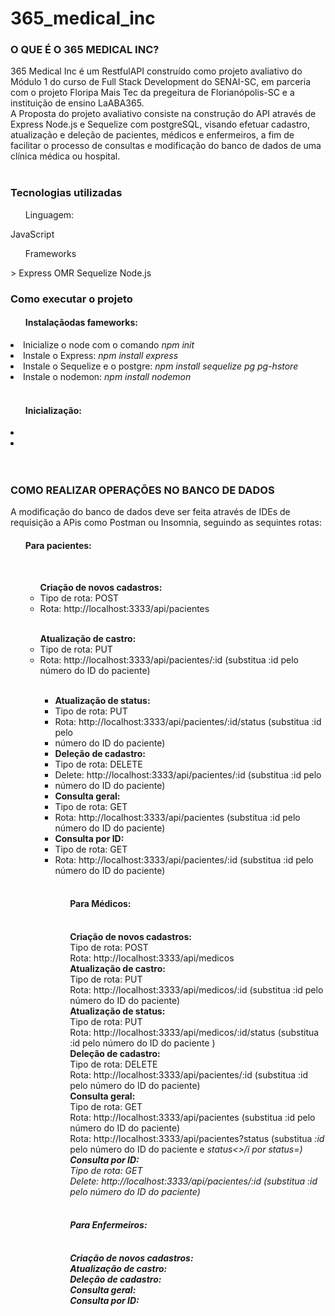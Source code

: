 # 365_medical_inc

<h3><b>O QUE É O 365 MEDICAL INC?</b></h3>
365 Medical Inc é um RestfulAPI construído como projeto avaliativo do Módulo 1 do curso de Full Stack Development do SENAI-SC, em parceria com o projeto Floripa Mais Tec da pregeitura de Florianópolis-SC e a instituição de ensino LaABA365. <br>
A Proposta do projeto avaliativo consiste na construção do API através de Express Node.js e Sequelize com postgreSQL, visando efetuar cadastro, atualização e deleção de pacientes, médicos e enfermeiros, a fim de facilitar o processo de consultas e modificação do banco de dados de uma clínica médica ou hospital.<br>
<br>

<h3>Tecnologias utilizadas</h3>

<ul>Linguagem:</ul>
<il>JavaScript</il>

<ul>Frameworks</ul>>
<il>Express</il>
<il>OMR Sequelize</il>
<il>Node.js</il>

<h3>Como executar o projeto</h3>
<ul><h4>Instalaçãodas fameworks:</h4></ul>
<li>Inicialize o node com o comando <i>npm init</i></li> 
<li>Instale o Express: <i>npm install express</i></li>
<li>Instale o Sequelize e o postgre: <i>npm install sequelize pg pg-hstore</i></li>
<li>Instale o nodemon: <i>npm install nodemon</i></li>
<br>
<ul><h4>Inicialização:</h4></ul>
<li></li>
<li></li>
<br>
<br>
<h3><b>COMO REALIZAR OPERAÇÕES NO BANCO DE DADOS</b></h3>
A modificação do banco de dados deve ser feita através de IDEs de requisição a APis como Postman ou Insomnia, seguindo as sequintes rotas:
<br>
<ul><h4><b>Para pacientes:</b></h4><br>
<ul><b>Criação de novos cadastros:</b><br>
<li>Tipo de rota: POST<br></li>
<li>Rota: http://localhost:3333/api/pacientes </li></ul><br>
<ul><b>Atualização de castro:</b><br>
<li>Tipo de rota: PUT<br></li>
<li>Rota: http://localhost:3333/api/pacientes/:id (substitua :id pelo número do ID do paciente)</li><ul><br>
<li><b>Atualização de status:</b><br>
<li>Tipo de rota: PUT<br>
<li>Rota: http://localhost:3333/api/pacientes/:id/status (substitua :id pelo <li>número do ID do paciente)<br>
<li><b>Deleção de cadastro:</b><br>
<li>Tipo de rota: DELETE<br>
<li>Delete: http://localhost:3333/api/pacientes/:id (substitua :id pelo <li>número do ID do paciente)
<li><b>Consulta geral:</b><br>
<li>Tipo de rota: GET<br>
<li>Rota: http://localhost:3333/api/pacientes (substitua :id pelo número do ID do paciente)
<li><b>Consulta por ID:</b><br>
<li>Tipo de rota: GET<br>
<li>Rota: http://localhost:3333/api/pacientes/:id (substitua :id pelo número do ID do paciente)<br><ul>
<br>
<h4><b>Para Médicos:</b></h4><br>
<b>Criação de novos cadastros:</b><br>
Tipo de rota: POST<br>
Rota: http://localhost:3333/api/medicos <br>
<b>Atualização de castro:</b><br>
Tipo de rota: PUT<br>
Rota: http://localhost:3333/api/medicos/:id (substitua :id pelo número do ID do paciente)<br>
<b>Atualização de status:</b><br>
Tipo de rota: PUT<br>
Rota: http://localhost:3333/api/medicos/:id/status (substitua :id pelo número do ID do paciente )<br>
<b>Deleção de cadastro:</b><br>
Tipo de rota: DELETE<br>
Rota: http://localhost:3333/api/pacientes/:id (substitua :id pelo número do ID do paciente)<br>
<b>Consulta geral:</b><br>
Tipo de rota: GET<br>
Rota: http://localhost:3333/api/pacientes (substitua :id pelo número do ID do paciente)<br>
Rota: http://localhost:3333/api/pacientes?status (substitua <i>:id</i> pelo número do ID do paciente e <i>status<>/i por status=<statusatual>)<br>
<b>Consulta por ID:</b><br>
Tipo de rota: GET<br>
Delete: http://localhost:3333/api/pacientes/:id (substitua :id pelo número do ID do paciente)<br>
<br>
<h4><b>Para Enfermeiros:</b></h4><br>
<b>Criação de novos cadastros:</b><br>
<b>Atualização de castro:</b><br>
<b>Deleção de cadastro:</b><br>
<b>Consulta geral:</b><br>
<b>Consulta por ID:</b><br>
<br>
<b></b>




